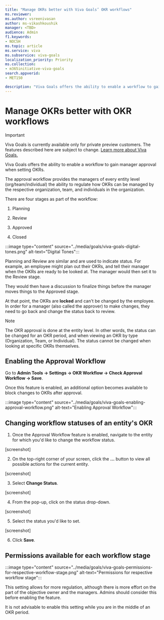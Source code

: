 ```yaml
---
title: "Manage OKRs better with Viva Goals’ OKR workflows"
ms.reviewer: 
ms.author: vsreenivasan
author: ms-vikashkoushik
manager: <TBD>
audience: Admin
f1.keywords:
- NOCSH
ms.topic: article
ms.service: viva
ms.subservice: viva-goals
localization_priority: Priority
ms.collection:  
- m365initiative-viva-goals
search.appverid:
- MET150

description: "Viva Goals offers the ability to enable a workflow to gain manager approval when setting OKRs."
---
```


# Manage OKRs better with OKR workflows

> [!IMPORTANT]
> Viva Goals is currently available only for private preview customers. The features described here are subject to change. [Learn more about Viva Goals.](https://go.microsoft.com/fwlink/?linkid=2189933)

Viva Goals offers the ability to enable a workflow to gain manager approval when setting OKRs.

The approval workflow provides the managers of every entity level (org/team/individual) the ability to regulate how OKRs can be managed by the respective organization, team, and individuals in the organization.

There are four stages as part of the workflow:

1. Planning

2. Review

3. Approved

4. Closed

:::image type="content" source="../media/goals/viva-goals-digital-tones.png" alt-text="Digital Tones":::
   

Planning and Review are similar and are used to indicate status. For example, an employee might plan out their OKRs, and tell their manager when the OKRs are ready to be looked at. The manager would then set it to the Review stage.

They would then have a discussion to finalize things before the manager moves things to the Approved stage.

At that point, the OKRs are **locked** and can't be changed by the employee. In order for a manager (also called the approver) to make changes, they need to go back and change the status back to review.

> [!NOTE]
> The OKR approval is done at the entity level. In other words, the status can be changed for an OKR period, and when viewing an OKR by type (Organization, Team, or Individual). The status cannot be changed when looking at specific OKRs themselves.

## Enabling the Approval Workflow

Go to **Admin Tools -> Settings -> OKR Workflow -> Check Approval Workflow -> Save**.

Once this feature is enabled, an additional option becomes available to block changes to OKRs after approval.

:::image type="content" source="../media/goals/viva-goals-enabling-approval-workflow.png" alt-text="Enabling Approval Workflow":::
  
## Changing workflow statuses of an entity's OKR
  
1. Once the Approval Workflow feature is enabled, navigate to the entity for which you'd like to change the workflow status.
  
  [screenshot]
  
2. On the top-right corner of your screen, click the **...** button to view all possible actions for the current entity.
  
  [screenshot]
  
3. Select **Change Status**.
  
  [screenshot]
  
4. From the pop-up, click on the status drop-down.
  
  [screenshot]
  
5. Select the status you'd like to set.
  
  [screenshot]
  
6. Click **Save**.
  
## Permissions available for each workflow stage

:::image type="content" source="../media/goals/viva-goals-permissions-for-respective-workflow-stage.png" alt-text="Permissions for respective workflow stage":::

This setting allows for more regulation, although there is more effort on the part of the objective owner and the managers. Admins should consider this before enabling the feature.

It is not advisable to enable this setting while you are in the middle of an OKR period.
